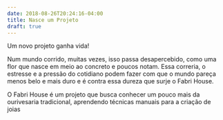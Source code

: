 ```yaml
---
date: 2018-08-26T20:24:16-04:00
title: Nasce um Projeto
draft: true
---
```


Um novo projeto ganha vida!

Num mundo corrido, muitas vezes, isso passa desapercebido, como uma flor que nasce em meio ao concreto e poucos notam. Essa correria, o estresse e a pressão do cotidiano podem fazer com que o mundo pareça menos belo e mais duro e é contra essa dureza que surje o Fabri House.

O Fabri House é um projeto que busca conhecer um pouco mais da ourivesaria tradicional, aprendendo técnicas manuais para a criação de joias 

